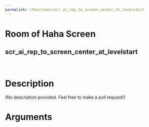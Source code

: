 ```yaml
---
permalink: /functions/scr_ai_rep_to_screen_center_at_levelstart
---
```

# Room of Haha Screen  
## scr_ai_rep_to_screen_center_at_levelstart  
&nbsp;  
# Description  
(No description provided. Feel free to make a pull request!) 
&nbsp;  
# Arguments


